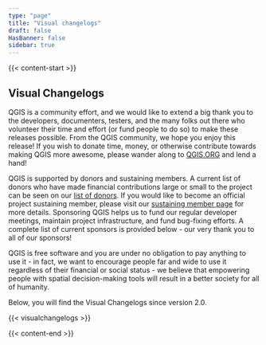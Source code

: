 ```yaml
---
type: "page"
title: "Visual changelogs"
draft: false
HasBanner: false
sidebar: true
---
```


{{< content-start >}}

## Visual Changelogs

QGIS is a community effort, and we would like to extend a big thank you to the developers, documenters, testers, and the many folks out there who volunteer their time and effort (or fund people to do so) to make these releases possible. From the QGIS community, we hope you enjoy this release! If you wish to donate time, money, or otherwise contribute towards making QGIS more awesome, please wander along to [QGIS.ORG](https://qgis.org) and lend a hand!

QGIS is supported by donors and sustaining members. A current list of donors who have made financial contributions large or small to the project can be seen on our [list of donors](/funding/donate/donors/). If you would like to become an official project sustaining member, please visit our [sustaining member page](/funding/membership/) for more details. Sponsoring QGIS helps us to fund our regular developer meetings, maintain project infrastructure, and fund bug-fixing efforts. A complete list of current sponsors is provided below - our very thank you to all of our sponsors!

QGIS is free software and you are under no obligation to pay anything to use it - in fact, we want to encourage people far and wide to use it regardless of their financial or social status - we believe that empowering people with spatial decision-making tools will result in a better society for all of humanity.

Below, you will find the Visual Changelogs since version 2.0.

{{< visualchangelogs >}}

{{< content-end >}}
